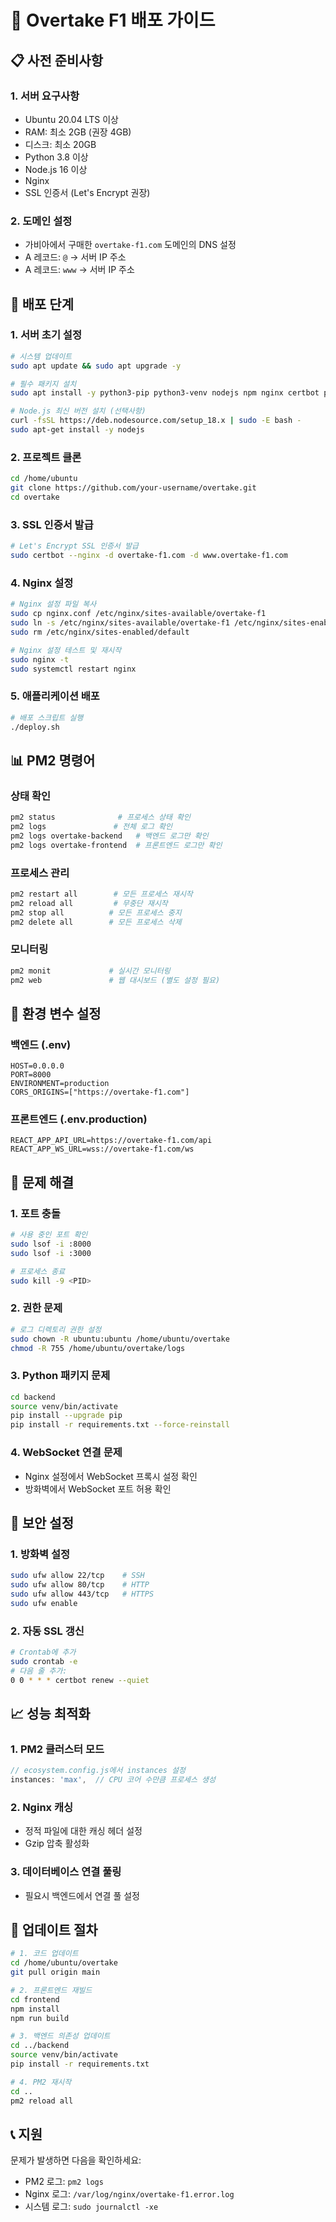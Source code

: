 # 🏁 Overtake F1 배포 가이드

## 📋 사전 준비사항

### 1. 서버 요구사항
- Ubuntu 20.04 LTS 이상
- RAM: 최소 2GB (권장 4GB)
- 디스크: 최소 20GB
- Python 3.8 이상
- Node.js 16 이상
- Nginx
- SSL 인증서 (Let's Encrypt 권장)

### 2. 도메인 설정
- 가비아에서 구매한 `overtake-f1.com` 도메인의 DNS 설정
- A 레코드: `@` → 서버 IP 주소
- A 레코드: `www` → 서버 IP 주소

## 🚀 배포 단계

### 1. 서버 초기 설정

```bash
# 시스템 업데이트
sudo apt update && sudo apt upgrade -y

# 필수 패키지 설치
sudo apt install -y python3-pip python3-venv nodejs npm nginx certbot python3-certbot-nginx git

# Node.js 최신 버전 설치 (선택사항)
curl -fsSL https://deb.nodesource.com/setup_18.x | sudo -E bash -
sudo apt-get install -y nodejs
```

### 2. 프로젝트 클론

```bash
cd /home/ubuntu
git clone https://github.com/your-username/overtake.git
cd overtake
```

### 3. SSL 인증서 발급

```bash
# Let's Encrypt SSL 인증서 발급
sudo certbot --nginx -d overtake-f1.com -d www.overtake-f1.com
```

### 4. Nginx 설정

```bash
# Nginx 설정 파일 복사
sudo cp nginx.conf /etc/nginx/sites-available/overtake-f1
sudo ln -s /etc/nginx/sites-available/overtake-f1 /etc/nginx/sites-enabled/
sudo rm /etc/nginx/sites-enabled/default

# Nginx 설정 테스트 및 재시작
sudo nginx -t
sudo systemctl restart nginx
```

### 5. 애플리케이션 배포

```bash
# 배포 스크립트 실행
./deploy.sh
```

## 📊 PM2 명령어

### 상태 확인
```bash
pm2 status              # 프로세스 상태 확인
pm2 logs               # 전체 로그 확인
pm2 logs overtake-backend   # 백엔드 로그만 확인
pm2 logs overtake-frontend  # 프론트엔드 로그만 확인
```

### 프로세스 관리
```bash
pm2 restart all        # 모든 프로세스 재시작
pm2 reload all         # 무중단 재시작
pm2 stop all          # 모든 프로세스 중지
pm2 delete all        # 모든 프로세스 삭제
```

### 모니터링
```bash
pm2 monit             # 실시간 모니터링
pm2 web               # 웹 대시보드 (별도 설정 필요)
```

## 🔧 환경 변수 설정

### 백엔드 (.env)
```env
HOST=0.0.0.0
PORT=8000
ENVIRONMENT=production
CORS_ORIGINS=["https://overtake-f1.com"]
```

### 프론트엔드 (.env.production)
```env
REACT_APP_API_URL=https://overtake-f1.com/api
REACT_APP_WS_URL=wss://overtake-f1.com/ws
```

## 🐛 문제 해결

### 1. 포트 충돌
```bash
# 사용 중인 포트 확인
sudo lsof -i :8000
sudo lsof -i :3000

# 프로세스 종료
sudo kill -9 <PID>
```

### 2. 권한 문제
```bash
# 로그 디렉토리 권한 설정
sudo chown -R ubuntu:ubuntu /home/ubuntu/overtake
chmod -R 755 /home/ubuntu/overtake/logs
```

### 3. Python 패키지 문제
```bash
cd backend
source venv/bin/activate
pip install --upgrade pip
pip install -r requirements.txt --force-reinstall
```

### 4. WebSocket 연결 문제
- Nginx 설정에서 WebSocket 프록시 설정 확인
- 방화벽에서 WebSocket 포트 허용 확인

## 🔐 보안 설정

### 1. 방화벽 설정
```bash
sudo ufw allow 22/tcp    # SSH
sudo ufw allow 80/tcp    # HTTP
sudo ufw allow 443/tcp   # HTTPS
sudo ufw enable
```

### 2. 자동 SSL 갱신
```bash
# Crontab에 추가
sudo crontab -e
# 다음 줄 추가:
0 0 * * * certbot renew --quiet
```

## 📈 성능 최적화

### 1. PM2 클러스터 모드
```javascript
// ecosystem.config.js에서 instances 설정
instances: 'max',  // CPU 코어 수만큼 프로세스 생성
```

### 2. Nginx 캐싱
- 정적 파일에 대한 캐싱 헤더 설정
- Gzip 압축 활성화

### 3. 데이터베이스 연결 풀링
- 필요시 백엔드에서 연결 풀 설정

## 🔄 업데이트 절차

```bash
# 1. 코드 업데이트
cd /home/ubuntu/overtake
git pull origin main

# 2. 프론트엔드 재빌드
cd frontend
npm install
npm run build

# 3. 백엔드 의존성 업데이트
cd ../backend
source venv/bin/activate
pip install -r requirements.txt

# 4. PM2 재시작
cd ..
pm2 reload all
```

## 📞 지원

문제가 발생하면 다음을 확인하세요:
- PM2 로그: `pm2 logs`
- Nginx 로그: `/var/log/nginx/overtake-f1.error.log`
- 시스템 로그: `sudo journalctl -xe`